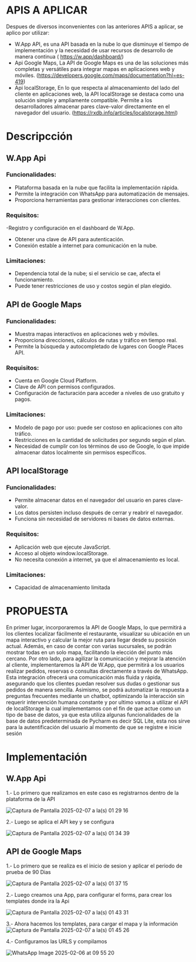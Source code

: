 # APIS A APLICAR 
Despues de diversos inconvenientes con las anteriores APIS a aplicar, se aplico por utilizar:
- W.App API, es una API basada en la nube lo que disminuye el tiempo de implementación y la necesidad de usar recursos de desarrollo de manera continua ( https://w.app/dashboard/)
- Api Google Maps, La API de Google Maps es una de las soluciones más completas y versátiles para integrar mapas en aplicaciones web y móviles. (https://developers.google.com/maps/documentation?hl=es-419)
- Api localStorage, En lo que respecta al almacenamiento del lado del cliente en aplicaciones web, la API localStorage se destaca como una solución simple y ampliamente compatible. Permite a los desarrolladores almacenar pares clave-valor directamente en el navegador del usuario. (https://rxdb.info/articles/localstorage.html)
# Descripcción
## W.App Api
### Funcionalidades:
- Plataforma basada en la nube que facilita la implementación rápida.
- Permite la integración con WhatsApp para automatización de mensajes.
- Proporciona herramientas para gestionar interacciones con clientes.
### Requisitos:
-Registro y configuración en el dashboard de W.App.
- Obtener una clave de API para autenticación.
- Conexión estable a internet para comunicación en la nube.
### Limitaciones:
- Dependencia total de la nube; si el servicio se cae, afecta el funcionamiento.
- Puede tener restricciones de uso y costos según el plan elegido.
## API de Google Maps
### Funcionalidades:
- Muestra mapas interactivos en aplicaciones web y móviles.
- Proporciona direcciones, cálculos de rutas y tráfico en tiempo real.
- Permite la búsqueda y autocompletado de lugares con Google Places API.
### Requisitos:
- Cuenta en Google Cloud Platform.
- Clave de API con permisos configurados.
- Configuración de facturación para acceder a niveles de uso gratuito y pagos.
### Limitaciones:
- Modelo de pago por uso: puede ser costoso en aplicaciones con alto tráfico.
- Restricciones en la cantidad de solicitudes por segundo según el plan.
- Necesidad de cumplir con los términos de uso de Google, lo que impide almacenar datos localmente sin permisos específicos.
##  API localStorage
### Funcionalidades:
- Permite almacenar datos en el navegador del usuario en pares clave-valor.
- Los datos persisten incluso después de cerrar y reabrir el navegador.
- Funciona sin necesidad de servidores ni bases de datos externas.
### Requisitos:
- Aplicación web que ejecute JavaScript.
- Acceso al objeto window.localStorage.
- No necesita conexión a internet, ya que el almacenamiento es local.
### Limitaciones:
- Capacidad de almacenamiento limitada 
# PROPUESTA 
En primer lugar, incorporaremos la API de Google Maps, lo que permitirá a los clientes localizar fácilmente el restaurante, visualizar su ubicación en un mapa interactivo y calcular la mejor ruta para llegar desde su posición actual. Además, en caso de contar con varias sucursales, se podrán mostrar todas en un solo mapa, facilitando la elección del punto más cercano. Por otro lado, para agilizar la comunicación y mejorar la atención al cliente, implementaremos la API de W.App, que permitirá a los usuarios realizar pedidos, reservas o consultas directamente a través de WhatsApp. Esta integración ofrecerá una comunicación más fluida y rápida, asegurando que los clientes puedan resolver sus dudas o gestionar sus pedidos de manera sencilla. Asimismo, se podrá automatizar la respuesta a preguntas frecuentes mediante un chatbot, optimizando la interacción sin requerir intervención humana constante y por ultimo vamos a utilizar el API de localStorage la cual implementamos con el fin de que actue como un tipo de base de datos, ya que esta utiliza algunas funcionalidades de la base de datos predeterminada de Pycharm es decir SQL Lite, esta nos sirve para la autentificación del usuario al momento de que se registre e inicie sesión 
# Implementación

## W.App Api
1.- Lo primero que realizamos en este caso es registrarnos dentro de la plataforma de la API 

![Captura de Pantalla 2025-02-07 a la(s) 01 29 16](https://github.com/user-attachments/assets/3bcb94da-e1c4-4b8f-a890-862abfe89ee9)

2.- Luego se aplica el API key y se configura 

![Captura de Pantalla 2025-02-07 a la(s) 01 34 39](https://github.com/user-attachments/assets/bf88d4b5-63bd-4bc6-81c6-dd8d2f0f1e44)

## API de Google Maps
1.- Lo primero que se realiza es el inicio de sesion y aplicar el periodo de prueba de 90 Dias 

![Captura de Pantalla 2025-02-07 a la(s) 01 37 15](https://github.com/user-attachments/assets/96edfe19-7806-441a-9d8c-95d2d2d1b7f2)

2.-  Luego creamos una App, para configurar el forms, para crear los templates donde ira la Api

![Captura de Pantalla 2025-02-07 a la(s) 01 43 31](https://github.com/user-attachments/assets/959f491a-97e8-4509-8dba-0b0ccb21271e)

3.-  Ahora hacemos los templates, para cargar el mapa y la información 
![Captura de Pantalla 2025-02-07 a la(s) 01 45 26](https://github.com/user-attachments/assets/ae28b235-e8c9-4085-bb07-08ab18c16a73)

4.- Configuramos las URLS y compilamos 

![WhatsApp Image 2025-02-06 at 09 55 20](https://github.com/user-attachments/assets/f7343935-ed7c-43ae-9bb2-2ec160fca201)




